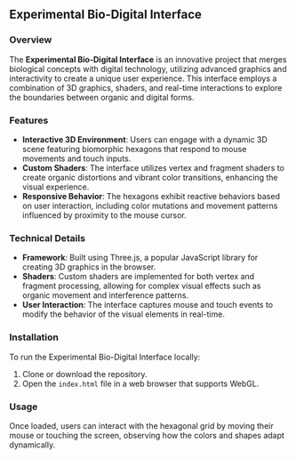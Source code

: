 ## Experimental Bio-Digital Interface

### Overview
The **Experimental Bio-Digital Interface** is an innovative project that merges biological concepts with digital technology, utilizing advanced graphics and interactivity to create a unique user experience. This interface employs a combination of 3D graphics, shaders, and real-time interactions to explore the boundaries between organic and digital forms.

### Features
- **Interactive 3D Environment**: Users can engage with a dynamic 3D scene featuring biomorphic hexagons that respond to mouse movements and touch inputs.
- **Custom Shaders**: The interface utilizes vertex and fragment shaders to create organic distortions and vibrant color transitions, enhancing the visual experience.
- **Responsive Behavior**: The hexagons exhibit reactive behaviors based on user interaction, including color mutations and movement patterns influenced by proximity to the mouse cursor.

### Technical Details
- **Framework**: Built using Three.js, a popular JavaScript library for creating 3D graphics in the browser.
- **Shaders**: Custom shaders are implemented for both vertex and fragment processing, allowing for complex visual effects such as organic movement and interference patterns.
- **User Interaction**: The interface captures mouse and touch events to modify the behavior of the visual elements in real-time.

### Installation
To run the Experimental Bio-Digital Interface locally:
1. Clone or download the repository.
2. Open the `index.html` file in a web browser that supports WebGL.

### Usage
Once loaded, users can interact with the hexagonal grid by moving their mouse or touching the screen, observing how the colors and shapes adapt dynamically.
